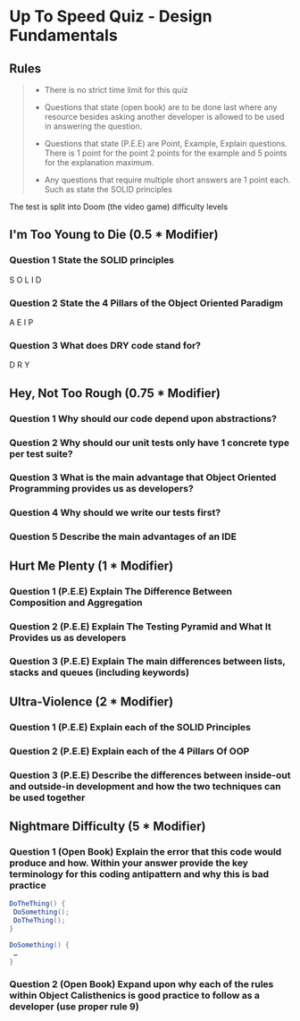 # Up To Speed Quiz - Design Fundamentals

## Rules

> * There is no strict time limit for this quiz
>
> * Questions that state (open book) are to be done last where any resource besides asking another developer is allowed to be used in answering the question.
>
> * Questions that state (P.E.E) are Point, Example, Explain questions. There is 1 point for the point 2 points for the example and 5 points for the explanation maximum.
>
> * Any questions that require multiple short answers are 1 point each. Such as state the SOLID principles

The test is split into Doom (the video game) difficulty levels

## I'm Too Young to Die (0.5 * Modifier)

### Question 1 State the SOLID principles

S
O
L
I
D

### Question 2 State the 4 Pillars of the Object Oriented Paradigm

A
E
I
P

### Question 3 What does DRY code stand for?

D
R
Y

## Hey, Not Too Rough (0.75 * Modifier)

### Question 1 Why should our code depend upon abstractions?

### Question 2 Why should our unit tests only have 1 concrete type per test suite?

### Question 3 What is the main advantage that Object Oriented Programming provides us as developers?

### Question 4 Why should we write our tests first?

### Question 5 Describe the main advantages of an IDE

## Hurt Me Plenty (1 * Modifier)

### Question 1 (P.E.E) Explain The Difference Between Composition and Aggregation

### Question 2 (P.E.E) Explain The Testing Pyramid and What It Provides us as developers

### Question 3 (P.E.E) Explain The main differences between lists, stacks and queues (including keywords)

## Ultra-Violence (2 * Modifier)

### Question 1 (P.E.E) Explain each of the SOLID Principles

### Question 2 (P.E.E) Explain each of the 4 Pillars Of OOP

### Question 3 (P.E.E) Describe the differences between inside-out and outside-in development and how the two techniques can be used together

## Nightmare Difficulty (5 * Modifier)

### Question 1 (Open Book) Explain the error that this code would produce and how. Within your answer provide the key terminology for this coding antipattern and why this is bad practice

```cs
DoTheThing() {
 DoSomething();
 DoTheThing();
}

DoSomething() {
 …
}
```

### Question 2 (Open Book) Expand upon why each of the rules within Object Calisthenics is good practice to follow as a developer (use proper rule 9)
